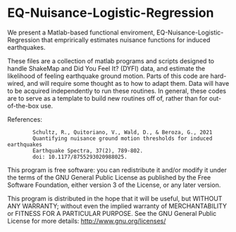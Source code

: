 # EQ-Nuisance-Logistic-Regression

We present a Matlab-based functional enviroment, EQ-Nuisance-Logistic-Regression that emprirically estimates nuisance functions for induced earthquakes.

These files are a collection of matlab programs and scripts designed to handle ShakeMap and Did You Feel It? (DYFI) data, and estimate the likelihood of feeling earthquake ground motion.  Parts of this code are hard-wired, and will require some thought as to how to adapt them.  Data will have to be acquired independently to run these routines.  In general, these codes are to serve as a template to build new routines off of, rather than for out-of-the-box use.

References: 
            
            Schultz, R., Quitoriano, V., Wald, D., & Beroza, G., 2021
            Quantifying nuisance ground motion thresholds for induced earthquakes
            Earthquake Spectra, 37(2), 789-802.
            doi: 10.1177/8755293020988025.


This program is free software: you can redistribute it and/or modify it under the terms of the GNU General Public License as published by the Free Software Foundation, either version 3 of the License, or any later version.

This program is distributed in the hope that it will be useful, but WITHOUT ANY WARRANTY; without even the implied warranty of MERCHANTABILITY or FITNESS FOR A PARTICULAR PURPOSE.  See the GNU General Public License for more details: http://www.gnu.org/licenses/
